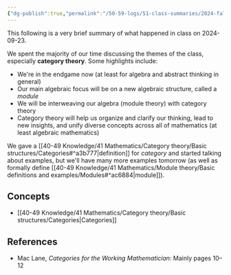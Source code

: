```yaml
---
{"dg-publish":true,"permalink":"/50-59-logs/51-class-summaries/2024-fall/math-561/2024-09/2024-09-23/","updated":"2024-09-30T06:58:37-07:00"}
---
```


This following is a very brief summary of what happened in class on 2024-09-23.

We spent the majority of our time discussing the themes of the class, especially **category theory**. Some highlights include:
- We're in the endgame now (at least for algebra and abstract thinking in general)
- Our main algebraic focus will be on a new algebraic structure, called a *module*
- We will be interweaving our algebra (module theory) with category theory
- Category theory will help us organize and clarify our thinking, lead to new insights, and unify diverse concepts across all of mathematics (at least algebraic mathematics)

We gave a [[40-49 Knowledge/41 Mathematics/Category theory/Basic structures/Categories#^a3b777\|definition]] for *category* and started talking about examples, but we'll have many more examples tomorrow (as well as formally define [[40-49 Knowledge/41 Mathematics/Module theory/Basic definitions and examples/Modules#^ac6884\|module]]).
## Concepts

- [[40-49 Knowledge/41 Mathematics/Category theory/Basic structures/Categories\|Categories]]

## References

- Mac Lane, *Categories for the Working Mathematician*: Mainly pages 10–12